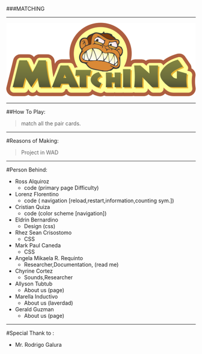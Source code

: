 ###MATCHING
___________
![logo](https://github.com/ng-matching/webapp/blob/master/images/logo.png)
___________

##How To Play:
 > match all the pair cards.
___________
#Reasons of Making:
 > Project in WAD
___________
#Person Behind:
 * Ross Alquiroz
    - code (primary page Difficulty)
 * Lorenz Florentino
    - code ( navigation [reload,restart,information,counting sym.])
 * Cristian Quiza
    - code (color scheme [navigation])
 * Eldrin Bernardino 
    - Design (css)
 * Rhez Sean Crisostomo
    - CSS
 * Mark Paul Caneda
    - CSS
 * Angela Mikaela R. Requinto
    - Researcher,Documentation, (read me)
 * Chyrine Cortez
    - Sounds,Researcher
 * Allyson Tubtub
    - About us (page)
 * Marella Inductivo
    - About us (laverdad)
 * Gerald Guzman
    - About us (page)
_____________
#Special Thank to :
 * Mr. Rodrigo Galura


